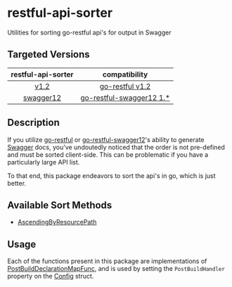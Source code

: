 # restful-api-sorter
Utilities for sorting go-restful api's for output in Swagger

## Targeted Versions

| restful-api-sorter | compatibility |
| :---: | :---: |
| [v1.2](https://github.com/myENA/restful-api-sorter/tree/v1.2) | [go-restful v1.2](https://github.com/emicklei/go-restful/tree/v1.2) |
| [swagger12](https://github.com/myENA/restful-api-sorter/tree/swagger12) | [go-restful-swagger12 1.*](https://github.com/emicklei/go-restful-swagger12/tree/1.0.1) |

## Description

If you utilize [go-restful](https://github.com/emicklei/go-restful) or [go-restful-swagger12](https://github.com/emicklei/go-restful-swagger12)'s ability to generate [Swagger](http://swagger.io/)
docs, you've undoutedly noticed that the order is not pre-defined and must be sorted client-side.  This can be
problematic if you have a particularly large API list.

To that end, this package endeavors to sort the api's in go, which is just better.

## Available Sort Methods

- [AscendingByResourcePath](./sorters.go#L8)

## Usage

Each of the functions present in this package are implementations of 
[PostBuildDeclarationMapFunc](https://github.com/emicklei/go-restful-swagger12/blob/1.0.1/config.go#L11), and is used
by setting the `PostBuildHandler` property on the 
[Config](https://github.com/emicklei/go-restful-swagger12/blob/1.0.1/config.go#L20) struct.
